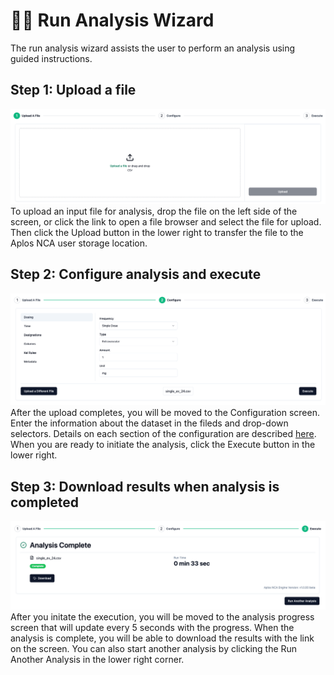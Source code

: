 # 🧙‍♂️ Run Analysis Wizard
The run analysis wizard assists the user to perform an analysis using guided instructions.

## Step 1: Upload a file
![Upload](./images/Wizard_upload.png)
To upload an input file for analysis, drop the file on the left side of the screen, or click the link to open a file browser and select the file for upload. Then click the Upload button in the lower right to transfer the file to the Aplos NCA user storage location.

## Step 2: Configure analysis and execute
![Configuration](./images/Wizard_configuration.png)
After the upload completes, you will be moved to the Configuration screen. Enter the information about the dataset in the fileds and drop-down selectors. Details on each section of the configuration are described [here](./config-dosing.md). When you are ready to initiate the analysis, click the Execute button in the lower right.

## Step 3: Download results when analysis is completed
![Results](./images/Wizard_complete.png)
After you initate the execution, you will be moved to the analysis progress screen that will update every 5 seconds with the progress. When the analysis is complete, you will be able to download the results with the link on the screen. You can also start another analysis by clicking the Run Another Analysis in the lower right corner.

